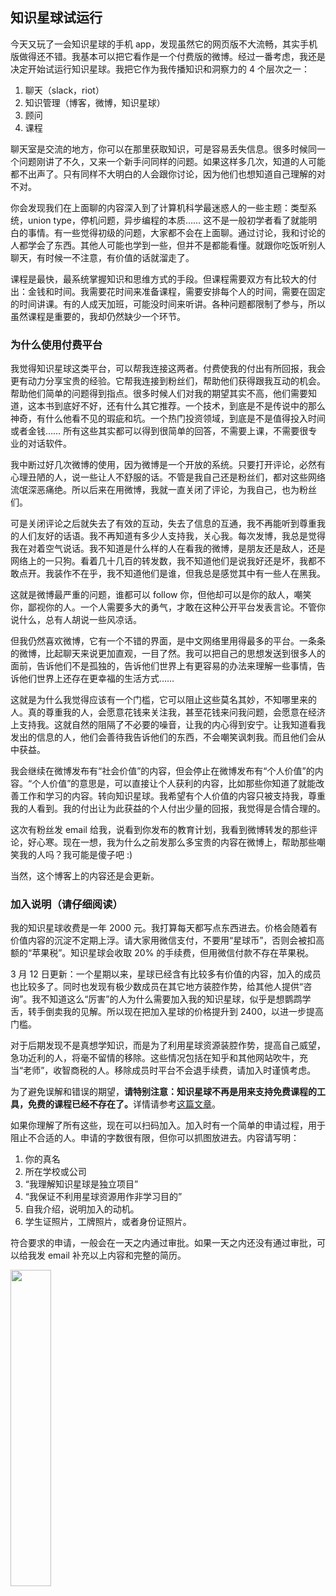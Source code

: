 <div class="inner">
<h2>知识星球试运行</h2>
<p>今天又玩了一会知识星球的手机 app，发现虽然它的网页版不大流畅，其实手机版做得还不错。我基本可以把它看作是一个付费版的微博。经过一番考虑，我还是决定开始试运行知识星球。我把它作为我传播知识和洞察力的 4 个层次之一：</p>
<ol>
<li>聊天（slack，riot）</li>
<li>知识管理（博客，微博，知识星球）</li>
<li>顾问</li>
<li>课程</li>
</ol>
<p>聊天室是交流的地方，你可以在那里获取知识，可是容易丢失信息。很多时候同一个问题刚讲了不久，又来一个新手问同样的问题。如果这样多几次，知道的人可能都不出声了。只有同样不大明白的人会跟你讨论，因为他们也想知道自己理解的对不对。</p>
<p>你会发现我们在上面聊的内容深入到了计算机科学最迷惑人的一些主题：类型系统，union type，停机问题，异步编程的本质…… 这不是一般初学者看了就能明白的事情。有一些觉得初级的问题，大家都不会在上面聊。通过讨论，我和讨论的人都学会了东西。其他人可能也学到一些，但并不是都能看懂。就跟你吃饭听别人聊天，有时候一不注意，有价值的话就溜走了。</p>
<p>课程是最快，最系统掌握知识和思维方式的手段。但课程需要双方有比较大的付出：金钱和时间。我需要花时间来准备课程，需要安排每个人的时间，需要在固定的时间讲课。有的人成天加班，可能没时间来听讲。各种问题都限制了参与，所以虽然课程是重要的，我却仍然缺少一个环节。</p>
<h3 id="为什么使用付费平台">为什么使用付费平台</h3>
<p>我觉得知识星球这类平台，可以帮我连接这两者。付费使我的付出有所回报，我会更有动力分享宝贵的经验。它帮我连接到粉丝们，帮助他们获得跟我互动的机会。帮助他们简单的问题得到指点。很多时候人们对我的期望其实不高，他们需要知道，这本书到底好不好，还有什么其它推荐。一个技术，到底是不是传说中的那么神奇，有什么他看不见的瑕疵和坑。一个热门投资领域，到底是不是值得投入时间或者金钱…… 所有这些其实都可以得到很简单的回答，不需要上课，不需要很专业的对话软件。</p>
<p>我中断过好几次微博的使用，因为微博是一个开放的系统。只要打开评论，必然有心理丑陋的人，说一些让人不舒服的话。不管是我自己还是粉丝们，都对这些网络流氓深恶痛绝。所以后来在用微博，我就一直关闭了评论，为我自己，也为粉丝们。</p>
<p>可是关闭评论之后就失去了有效的互动，失去了信息的互通，我不再能听到尊重我的人们友好的话语。我不再知道有多少人支持我，关心我。每次发博，我总是觉得我在对着空气说话。我不知道是什么样的人在看我的微博，是朋友还是敌人，还是网络上的一只狗。看着几十几百的转发数，我不知道他们是说我好还是坏，我都不敢点开。我装作不在乎，我不知道他们是谁，但我总是感觉其中有一些人在黑我。</p>
<p>这就是微博最严重的问题，谁都可以 follow 你，但他却可以是你的敌人，嘲笑你，鄙视你的人。一个人需要多大的勇气，才敢在这种公开平台发表言论。不管你说什么，总有人胡说一些风凉话。</p>
<p>但我仍然喜欢微博，它有一个不错的界面，是中文网络里用得最多的平台。一条条的微博，比起聊天来说更加直观，一目了然。我可以把自己的思想发送到很多人的面前，告诉他们不是孤独的，告诉他们世界上有更容易的办法来理解一些事情，告诉他们世界上还存在更幸福的生活方式……</p>
<p>这就是为什么我觉得应该有一个门槛，它可以阻止这些莫名其妙，不知哪里来的人。真的尊重我的人，会愿意花钱来关注我，甚至花钱来问我问题，会愿意在经济上支持我。这就自然的阻隔了不必要的噪音，让我的内心得到安宁。让我知道看我发出的信息的人，他们会善待我告诉他们的东西，不会嘲笑讽刺我。而且他们会从中获益。</p>
<p>我会继续在微博发布有“社会价值”的内容，但会停止在微博发布有“个人价值”的内容。“个人价值”的意思是，可以直接让个人获利的内容，比如那些你知道了就能改善工作和学习的内容。转向知识星球。我希望有个人价值的内容只被支持我，尊重我的人看到。我的付出让为此获益的个人付出少量的回报，我觉得是合情合理的。</p>
<p>这次有粉丝发 email 给我，说看到你发布的教育计划，我看到微博转发的那些评论，好心寒。现在一想，我为什么之前发那么多宝贵的内容在微博上，帮助那些嘲笑我的人吗？我可能是傻子吧 :)</p>
<p>当然，这个博客上的内容还是会更新。</p>
<h3 id="加入说明请仔细阅读">加入说明（请仔细阅读）</h3>
<p>我的知识星球收费是一年 2000 元。我打算每天都写点东西进去。价格会随着有价值内容的沉淀不定期上浮。请大家用微信支付，不要用“星球币”，否则会被扣高额的“苹果税”。知识星球会收取 20% 的手续费，但用微信付款不存在苹果税。</p>
<p>3 月 12 日更新：一个星期以来，星球已经含有比较多有价值的内容，加入的成员也比较多了。同时也发现有极少数成员在其它地方装腔作势，给其他人提供“咨询”。我不知道这么“厉害”的人为什么需要加入我的知识星球，似乎是想鹦鹉学舌，转手倒卖我的见解。所以现在把加入星球的价格提升到 2400，以进一步提高门槛。</p>
<p>对于后期发现不是真想学知识，而是为了利用星球资源装腔作势，提高自己威望，急功近利的人，将毫不留情的移除。这些情况包括在知乎和其他网站吹牛，充当“老师”，收智商税的人。移除成员时平台不会退手续费，请加入时谨慎考虑。</p>
<p>为了避免误解和错误的期望，<strong>请特别注意：知识星球不再是用来支持免费课程的工具，免费的课程已经不存在了。</strong>详情请参考<a href="http://www.yinwang.org/blog-cn/2020/03/04/changes">这篇文章</a>。</p>
<p>如果你理解了所有这些，现在可以扫码加入。加入时有一个简单的申请过程，用于阻止不合适的人。申请的字数很有限，但你可以抓图放进去。内容请写明：</p>
<ol>
<li>你的真名</li>
<li>所在学校或公司</li>
<li>“我理解知识星球是独立项目”</li>
<li>“我保证不利用星球资源用作非学习目的”</li>
<li>自我介绍，说明加入的动机。</li>
<li>学生证照片，工牌照片，或者身份证照片。</li>
</ol>
<p>符合要求的申请，一般会在一天之内通过审批。如果一天之内还没有通过审批，可以给我发 email 补充以上内容和完整的简历。</p>
<p><img src="http://www.yinwang.org/images/zsxq.jpg" width="36%" /></p>
</div>
<!--
<div class="ad-banner" style="margin-top: 5px">
<script async src="//pagead2.googlesyndication.com/pagead/js/adsbygoogle.js"></script>
<ins class="adsbygoogle"
                    style="display:inline-block;width:100%;height:90px"
                    data-ad-client="ca-pub-1331524016319584"
                    data-ad-slot="6657867155"></ins>
<script>(adsbygoogle = window.adsbygoogle || []).push({});</script>
</div>
<script data-ad-client="ca-pub-1331524016319584" async
            src="https://pagead2.googlesyndication.com/pagead/js/adsbygoogle.js">
</script>
        -->
    